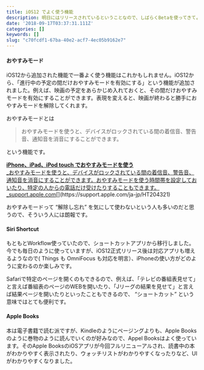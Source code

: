 ```yaml
---
title: iOS12 でよく使う機能
description: 明日にはリリースされているということなので、しばらくBetaを使ってきてよく使う新機能をまとめてみる
date: '2018-09-17T03:37:31.111Z'
categories: []
keywords: []
slug: "c70fcdf1-67ba-40e2-acf7-4ec05b9162e7"
---
```

#### おやすみモード

iOS12から追加された機能で一番よく使う機能はこれかもしれません。iOS12から、「進行中の予定の間だけおやすみモードを有効にする」という機能が追加されました。例えば、映画の予定をあらかじめ入れておくと、その間だけおやすみモードを有効にすることができます。表現を変えると、映画が終わると勝手におやすみモードを解除してくれます。

おやすみモードとは

> おやすみモードを使うと、デバイスがロックされている間の着信音、警告音、通知音を消音にすることができます。

という機能です。

[**iPhone、iPad、iPod touch でおやすみモードを使う**  
_おやすみモードを使うと、デバイスがロックされている間の着信音、警告音、通知音を消音にすることができます。おやすみモードを使う時間帯を設定しておいたり、特定の人からの電話だけ受けたりすることもできます。_support.apple.com](https://support.apple.com/ja-jp/HT204321 "https://support.apple.com/ja-jp/HT204321")[](https://support.apple.com/ja-jp/HT204321)

おやすみモードって “解除し忘れ” を気にして使わないという人も多いのだと思うので、そういう人には朗報です。

#### Siri Shortcut

もともとWorkflow使っていたので、ショートカットアプリから移行しました。今でも毎日のように使っていますが、iOS12正式リリース後は対応アプリも増えるようなので( Things も OmniFocus も対応を明言）、iPhoneの使い方がどのように変わるのか楽しみです。

Safariで特定のページを開くのもできるので、例えば、「テレビの番組表見せて」と言えば番組表のページのWEBを開いたり、「Jリーグの結果を見せて」と言えば結果ページを開いたりといったこともできるので、 “ショートカット” という意味ではとても便利です。

#### Apple Books

本は電子書籍で読む派ですが、Kindleのようにページングよりも、Apple Booksのように巻物のように読んでいくのが好みなので、Appel Booksはよく使っています。そのApple BooksのiOSアプリが今回フルリニューアルされ、読書中の本がわかりやすく表示されたり、ウォッチリストがわかりやすくなったりなど、UIがわかりやすくなりました。